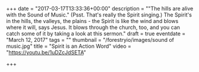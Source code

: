 +++
date = "2017-03-17T13:33:36+00:00"
description = "\"The hills are alive with the Sound of Music.\" (Psst. That's really the Spirit singing.) The Spirit's in the hills, the valleys, the plains - the Spirit is like the wind and blows where it will, says Jesus. It blows through the church, too, and you can catch some of it by taking a look at this sermon."
draft = true
eventdate = "March 12, 2017"
tags = ""
thumbnail = "/forestryio/images/sound of music.jpg"
title = "Spirit is an Action Word"
video = "https://youtu.be/1uDZcJdSETA"

+++
